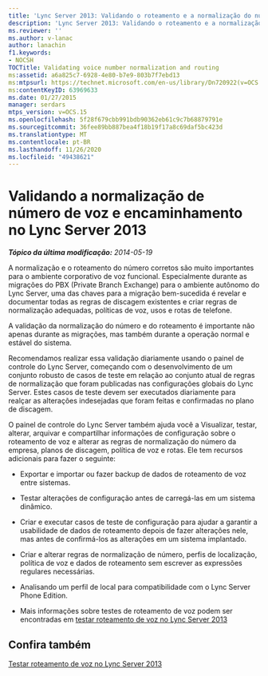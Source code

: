 ```yaml
---
title: 'Lync Server 2013: Validando o roteamento e a normalização do número de voz'
description: 'Lync Server 2013: Validando o roteamento e a normalização do número de voz.'
ms.reviewer: ''
ms.author: v-lanac
author: lanachin
f1.keywords:
- NOCSH
TOCTitle: Validating voice number normalization and routing
ms:assetid: a6a825c7-6928-4e80-b7e9-803b7f7ebd13
ms:mtpsurl: https://technet.microsoft.com/en-us/library/Dn720922(v=OCS.15)
ms:contentKeyID: 63969633
ms.date: 01/27/2015
manager: serdars
mtps_version: v=OCS.15
ms.openlocfilehash: 5f28f679cbb991bdb90362eb61c9c7b68879791e
ms.sourcegitcommit: 36fee89bb887bea4f18b19f17a8c69daf5bc423d
ms.translationtype: MT
ms.contentlocale: pt-BR
ms.lasthandoff: 11/26/2020
ms.locfileid: "49438621"
---
```

# <a name="validating-voice-number-normalization-and-routing-in-lync-server-2013"></a>Validando a normalização de número de voz e encaminhamento no Lync Server 2013

<div data-xmlns="http://www.w3.org/1999/xhtml">

<div class="topic" data-xmlns="http://www.w3.org/1999/xhtml" data-msxsl="urn:schemas-microsoft-com:xslt" data-cs="https://msdn.microsoft.com/">

<div data-asp="https://msdn2.microsoft.com/asp">



</div>

<div id="mainSection">

<div id="mainBody">

<span> </span>

_**Tópico da última modificação:** 2014-05-19_

A normalização e o roteamento do número corretos são muito importantes para o ambiente corporativo de voz funcional. Especialmente durante as migrações do PBX (Private Branch Exchange) para o ambiente autônomo do Lync Server, uma das chaves para a migração bem-sucedida é revelar e documentar todas as regras de discagem existentes e criar regras de normalização adequadas, políticas de voz, usos e rotas de telefone.

A validação da normalização do número e do roteamento é importante não apenas durante as migrações, mas também durante a operação normal e estável do sistema.

Recomendamos realizar essa validação diariamente usando o painel de controle do Lync Server, começando com o desenvolvimento de um conjunto robusto de casos de teste em relação ao conjunto atual de regras de normalização que foram publicadas nas configurações globais do Lync Server. Estes casos de teste devem ser executados diariamente para realçar as alterações indesejadas que foram feitas e confirmadas no plano de discagem.

O painel de controle do Lync Server também ajuda você a Visualizar, testar, alterar, arquivar e compartilhar informações de configuração sobre o roteamento de voz e alterar as regras de normalização do número da empresa, planos de discagem, política de voz e rotas. Ele tem recursos adicionais para fazer o seguinte:

  - Exportar e importar ou fazer backup de dados de roteamento de voz entre sistemas.

  - Testar alterações de configuração antes de carregá-las em um sistema dinâmico.

  - Criar e executar casos de teste de configuração para ajudar a garantir a usabilidade de dados de roteamento depois de fazer alterações nele, mas antes de confirmá-los as alterações em um sistema implantado.

  - Criar e alterar regras de normalização de número, perfis de localização, política de voz e dados de roteamento sem escrever as expressões regulares necessárias.

  - Analisando um perfil de local para compatibilidade com o Lync Server Phone Edition.

  - Mais informações sobre testes de roteamento de voz podem ser encontradas em [testar roteamento de voz no Lync Server 2013](lync-server-2013-test-voice-routing.md)

<div>

## <a name="see-also"></a>Confira também


[Testar roteamento de voz no Lync Server 2013](lync-server-2013-test-voice-routing.md)  
  

</div>

</div>

<span> </span>

</div>

</div>

</div>

